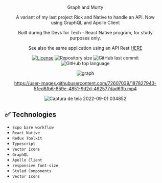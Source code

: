 

<div align="center" style="margin: 20px; text-align: center">
<p> Graph and Morty</p>
<p>A variant of my last project Rick and Native to handle an API. Now using GraphQL and Apollo Client</p>
<p>Built during the Devs for Tech - React Native program, for study purposes only.
 
<p>See also the same application using an API Rest
<a href="https://github.com/BinaryLeo/rick_and_native">HERE</a>
</p>  
 
  [![License](http://img.shields.io/:license-mit-blue.svg?style=flat-square)](https:/github.com/BinaryLeo//graphql_and_morty/blob/main/LICENSE)
  <img alt="Repository size" src="https://img.shields.io/github/repo-size/BinaryLeo/graphql_and_morty?color=blue">
  ![GitHub last commit](https://img.shields.io/github/last-commit/BinaryLeo/graphql_and_morty?style=flat-square)
  ![GitHub top language](https://img.shields.io/github/languages/top/BinaryLeo/graphql_and_morty?style=flat-square)
  


 

![graph](https://user-images.githubusercontent.com/72607039/186157871-d9bcd6f9-6b66-4fdc-b0da-d09cb5b73b1e.png)



https://user-images.githubusercontent.com/72607039/187827943-51ed8fb6-859e-4851-9d2d-462577dad63b.mp4

![Captura de tela 2022-09-01 034852](https://user-images.githubusercontent.com/72607039/187827947-30365cc1-892d-45b7-8852-4a9c1486dbbd.png)




  
</div>

## ✅ Technologies
- ``Expo bare workflow``
- ``React Native``
- ``Redux Toolkit``
- ``Typescript``
- ``Vector Icons``  
- ``GraphQL``
- ``Apollo Client``  
- ``responsive font-size`` 
- ``Styled Components``
- ``Vector Icons``
